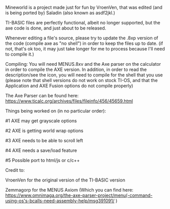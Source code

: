 Mineworld is a project made just for fun by VroenVen, that was edited (and is being ported by) Saladin (also known as asdf2jkl.)

TI-BASIC files are perfectly functional, albeit no longer supported, but the axe code is done, and just about to be released.

Whenever editing a file's source, please try to update the .8xp version of the code (compile axe as "no shell") in order to keep the files up to date. (if not, that's ok too, it may just take longer for me to process because I'll need to compile it.)

Compiling: You will need MENUS.8xv and the Axe parser on the calculator in order to compile the AXE version. In addition, in order to read the description/see the icon, you will need to compile for the shell that you use (please note that shell versions do not work on stock TI-OS, and that the Application and AXE Fusion options do not compile properly)

The Axe Parser can be found here: https://www.ticalc.org/archives/files/fileinfo/456/45659.html

Things being worked on (in no particular order):

#1 AXE may get grayscale options

#2 AXE is getting world wrap options

#3 AXE needs to be able to scroll left

#4 AXE needs a save/load feature

#5 Possible port to html/js or c/c++

Credit to:

VroenVen for the original version of the TI-BASIC version

Zemmagorp for the MENUS Axiom (Which you can find here: https://www.omnimaga.org/the-axe-parser-project/menu(-command-using-os's-bcalls-need-assembly-help/msg391091/ )
